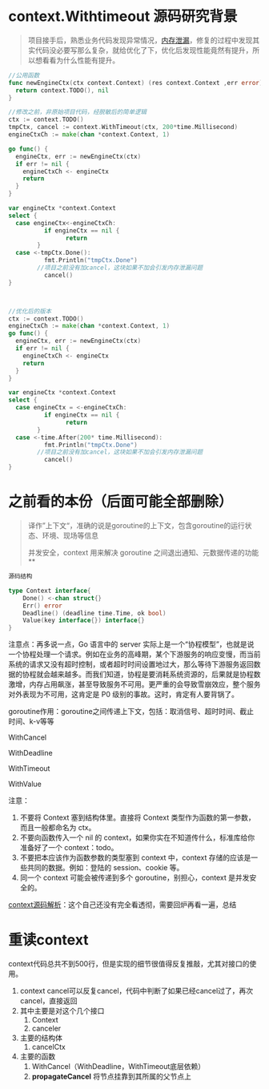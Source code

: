 # context.Withtimeout 源码研究背景

> 项目接手后，熟悉业务代码发现异常情况，[内存泄漏](https://stackoverflow.com/questions/44393995/what-happens-if-i-dont-cancel-a-context)，修复的过程中发现其实代码没必要写那么复杂，就给优化了下，优化后发现性能竟然有提升，所以想看看为什么性能有提升。

```go
//公用函数
func newEngineCtx(ctx context.Context) (res context.Context ,err error) {
  return context.TODO(), nil
}

//修改之前，非原始项目代码，经脱敏后的简单逻辑
ctx := context.TODO()
tmpCtx, cancel := context.WithTimeout(ctx, 200*time.Millisecond)
engineCtxCh := make(chan *context.Context, 1)

go func() {
  engineCtx, err := newEngineCtx(ctx)
  if err != nil {
    engineCtxCh <- engineCtx
    return
  }
}

var engineCtx *context.Context
select {
  case engineCtx<-engineCtxCh:
		  if engineCtx == nil {
    			return 
  		}
  case <-tmpCtx.Done():
		  fmt.Println("tmpCtx.Done")
  		//项目之前没有加cancel，这块如果不加会引发内存泄漏问题
		  cancel()
}



//优化后的版本
ctx := context.TODO()
engineCtxCh := make(chan *context.Context, 1)
go func() {
  engineCtx, err := newEngineCtx(ctx)
  if err != nil {
    engineCtxCh <- engineCtx
    return
  }
}

var engineCtx *context.Context
select {
  case engineCtx = <-engineCtxCh:
		  if engineCtx == nil {
    			return 
  		}
  case <-time.After(200* time.Millisecond):
		  fmt.Println("tmpCtx.Done")
  		//项目之前没有加cancel，这块如果不加会引发内存泄漏问题
		  cancel()
}

```









# 之前看的本份（后面可能全部删除）

> 译作”上下文“，准确的说是goroutine的上下文，包含goroutine的运行状态、环境、现场等信息
>
> 并发安全，context 用来解决 goroutine 之间退出通知、元数据传递的功能**

```go
源码结构

type Context interface{
	Done() <-chan struct{}
	Err() error
	Deadline() (deadline time.Time, ok bool)
	Value(key interface{}) interface{}
}
```

注意点：再多说一点，Go 语言中的 server 实际上是一个“协程模型”，也就是说一个协程处理一个请求。例如在业务的高峰期，某个下游服务的响应变慢，而当前系统的请求又没有超时控制，或者超时时间设置地过大，那么等待下游服务返回数据的协程就会越来越多。而我们知道，协程是要消耗系统资源的，后果就是协程数激增，内存占用飙涨，甚至导致服务不可用。更严重的会导致雪崩效应，整个服务对外表现为不可用，这肯定是 P0 级别的事故。这时，肯定有人要背锅了。

goroutine作用：goroutine之间传递上下文，包括：取消信号、超时时间、截止时间、k-v等等

WithCancel

WithDeadline

WithTimeout

WithValue

注意：

1. 不要将 Context 塞到结构体里。直接将 Context 类型作为函数的第一参数，而且一般都命名为 ctx。
2. 不要向函数传入一个 nil 的 context，如果你实在不知道传什么，标准库给你准备好了一个 context：todo。
3. 不要把本应该作为函数参数的类型塞到 context 中，context 存储的应该是一些共同的数据。例如：登陆的 session、cookie 等。
4. 同一个 context 可能会被传递到多个 goroutine，别担心，context 是并发安全的。

[context源码解析](https://golang.design/go-questions/stdlib/context/cancel/)：这个自己还没有完全看透彻，需要回炉再看一遍，总结

# 重读context

context代码总共不到500行，但是实现的细节很值得反复推敲，尤其对接口的使用。

1. context cancel可以反复cancel，代码中判断了如果已经cancel过了，再次cancel，直接返回
2. 其中主要是对这个几个接口
   1. Context
   2. canceler
3. 主要的结构体 
   1. cancelCtx
4. 主要的函数
   1. WithCancel（WithDeadline，WithTimeout底层依赖）
   2. **propagateCancel** 将节点挂靠到其所属的父节点上